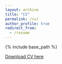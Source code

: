 ```yaml
---
layout: archive
title: "CV"
permalink: /cv/
author_profile: true
redirect_from:
  - /resume
---
```

{% include base_path %}

[Download CV here](http://muhammad-kazim.github.io/files/SMKazim-CV_2.pdf)
